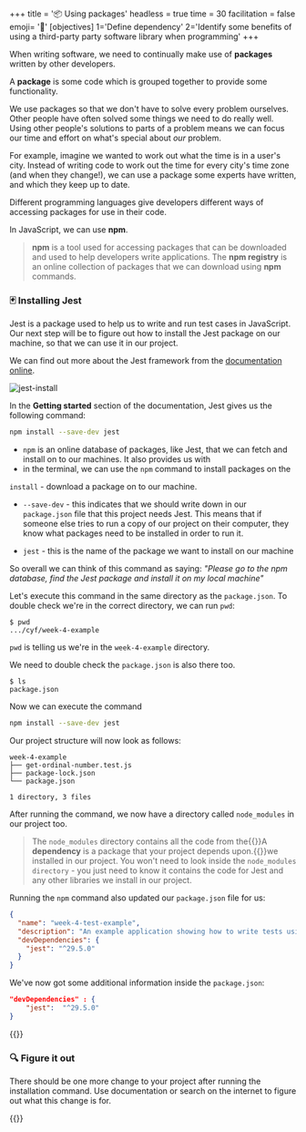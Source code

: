 +++
title = '📦 Using packages'
headless = true
time = 30
facilitation = false
emoji= '🧩'
[objectives]
    1='Define dependency'
    2='Identify some benefits of using a third-party party software library when programming'
+++

When writing software, we need to continually make use of **packages** written by other developers.

A **package** is some code which is grouped together to provide some functionality.

We use packages so that we don't have to solve every problem ourselves. Other people have often solved some things we need to do really well. Using other people's solutions to parts of a problem means we can focus our time and effort on what's special about _our_ problem.

For example, imagine we wanted to work out what the time is in a user's city. Instead of writing code to work out the time for every city's time zone (and when they change!), we can use a package some experts have written, and which they keep up to date.

Different programming languages give developers different ways of accessing packages for use in their code.

In JavaScript, we can use **npm**.

> **npm** is a tool used for accessing packages that can be downloaded and used to help developers write applications. The **npm registry** is an online collection of packages that we can download using **npm** commands.

### 🃏 Installing Jest

Jest is a package used to help us to write and run test cases in JavaScript.
Our next step will be to figure out how to install the Jest package on our machine, so that we can use it in our project.

We can find out more about the Jest framework from the [documentation online](https://jestjs.io/docs/getting-started).

![jest-install](jest-install.png)

In the **Getting started** section of the documentation, Jest gives us the following command:

```bash
npm install --save-dev jest
```

- `npm` is an online database of packages, like Jest, that we can fetch and install on to our machines. It also provides us with
- in the terminal, we can use the `npm` command to install packages on the

`install` - download a package on to our machine.

- `--save-dev` - this indicates that we should write down in our `package.json` file that this project needs Jest. This means that if someone else tries to run a copy of our project on their computer, they know what packages need to be installed in order to run it.

- `jest` - this is the name of the package we want to install on our machine

So overall we can think of this command as saying:
_"Please go to the npm database, find the Jest package and install it on my local machine"_

Let's execute this command in the same directory as the `package.json`.
To double check we're in the correct directory, we can run `pwd`:

```console
$ pwd
.../cyf/week-4-example
```

`pwd` is telling us we're in the `week-4-example` directory.

We need to double check the `package.json` is also there too.

```console
$ ls
package.json
```

Now we can execute the command

```bash
npm install --save-dev jest
```

Our project structure will now look as follows:

```raw
week-4-example
├── get-ordinal-number.test.js
├── package-lock.json
└── package.json

1 directory, 3 files
```

After running the command, we now have a directory called `node_modules` in our project too.

> The `node_modules` directory contains all the code from the{{<tooltip title="dependencies">}}A **dependency** is a package that your project depends upon.{{</tooltip>}}we installed in our project. You won't need to look inside the `node_modules directory` - you just need to know it contains the code for Jest and any other libraries we install in our project.

Running the `npm` command also updated our `package.json` file for us:

```json
{
  "name": "week-4-test-example",
  "description": "An example application showing how to write tests using the jest framework",
  "devDependencies": {
    "jest": "^29.5.0"
  }
}
```

We've now got some additional information inside the `package.json`:

```json
"devDependencies" : {
    "jest":  "^29.5.0"
}
```

{{<note type="exercise" title="exercise">}}

### 🔍 Figure it out

There should be one more change to your project after running the installation command. Use documentation or search on the internet to figure out what this change is for.

{{</note>}}
